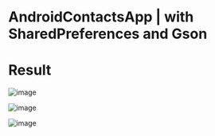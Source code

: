 # AndroidContactsApp | with SharedPreferences and Gson 

# Result
![image](https://user-images.githubusercontent.com/64946906/164005563-7e001665-c1f6-4344-8c09-7c92f70f4493.png)

![image](https://user-images.githubusercontent.com/64946906/164005655-fc710c05-a533-4ce0-aac4-836609068d73.png)

![image](https://user-images.githubusercontent.com/64946906/164005693-0a977a6d-44fe-40d4-8581-bed37084cdd1.png)
